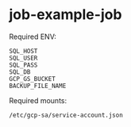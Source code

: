 # job-example-job

Required ENV:
```
SQL_HOST
SQL_USER
SQL_PASS
SQL_DB
GCP_GS_BUCKET
BACKUP_FILE_NAME
```

Required mounts:
```
/etc/gcp-sa/service-account.json
```